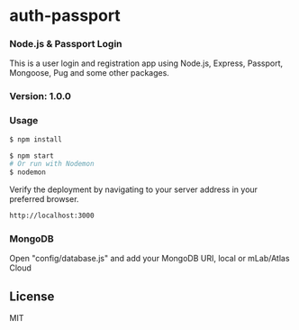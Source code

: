 # auth-passport
### Node.js & Passport Login

This is a user login and registration app using Node.js, Express, Passport, Mongoose, Pug and some other packages.

### Version: 1.0.0

### Usage

```sh
$ npm install
```

```sh
$ npm start
# Or run with Nodemon
$ nodemon
```
Verify the deployment by navigating to your server address in your preferred browser.

```sh
http://localhost:3000
```

### MongoDB

Open "config/database.js" and add your MongoDB URI, local or mLab/Atlas Cloud




License
----

MIT
